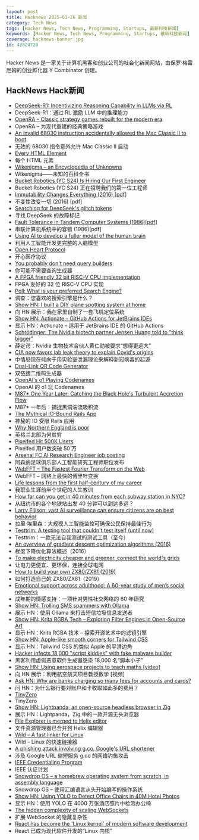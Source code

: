 ```yaml
---
layout: post
title: Hacknews 2025-01-26 新闻
category: Tech News
tags: [Hacker News, Tech News, Programming, Startups, 最新科技新闻]
keywords: [Hacker News, Tech News, Programming, Startups, 最新科技新闻]
coverage: hacknews-banner.jpg
id: 42824720
---
```


Hacker News 是一家关于计算机黑客和创业公司的社会化新闻网站，由保罗·格雷厄姆的创业孵化器 Y Combinator 创建。

## HackNews Hack新闻

- [DeepSeek-R1: Incentivizing Reasoning Capability in LLMs via RL](https://arxiv.org/abs/2501.12948)
- DeepSeek-R1：通过 RL 激励 LLM 中的推理能力
- [OpenRA – Classic strategy games rebuilt for the modern era](https://www.openra.net/)
- OpenRA – 为现代重建的经典策略游戏
- [An invalid 68030 instruction accidentally allowed the Mac Classic II to boot](https://www.downtowndougbrown.com/2025/01/the-invalid-68030-instruction-that-accidentally-allowed-the-mac-classic-ii-to-successfully-boot-up/)
- 无效的 68030 指令意外允许 Mac Classic II 启动
- [Every HTML Element](https://iamwillwang.com/dollar/every-html-element/)
- 每个 HTML 元素
- [Wikenigma – an Encyclopedia of Unknowns](https://wikenigma.org.uk/start)
- Wikenigma——未知的百科全书
- [Bucket Robotics (YC S24) Is Hiring Our First Engineer]()
- Bucket Robotics (YC S24) 正在招聘我们的第一位工程师
- [Immutability Changes Everything (2016) [pdf]](https://www.cidrdb.org/cidr2015/Papers/CIDR15_Paper16.pdf)
- 不变性改变一切 (2016) [pdf]
- [Searching for DeepSeek's glitch tokens](https://outsidetext.substack.com/p/anomalous-tokens-in-deepseek-v3-and)
- 寻找 DeepSeek 的故障标记
- [Fault Tolerance in Tandem Computer Systems (1986)[pdf]](https://jimgray.azurewebsites.net/papers/TandemTR86.2_FaultToleranceInTandemComputerSystems.pdf)
- 串联计算机系统中的容错 (1986)[pdf]
- [Using AI to develop a fuller model of the human brain](https://magazine.ucsf.edu/building-a-silicon-brain)
- 利用人工智能开发更完整的人脑模型
- [Open Heart Protocol](https://openheart.fyi/)
- 开心医疗协议
- [You probably don't need query builders](https://mattrighetti.com/2025/01/20/you-dont-need-sql-builders)
- 你可能不需要查询生成器
- [A FPGA friendly 32 bit RISC-V CPU implementation](https://github.com/SpinalHDL/VexRiscv)
- FPGA 友好的 32 位 RISC-V CPU 实现
- [Poll: What is your preferred Search Engine?]()
- 调查：您喜欢的搜索引擎是什么？
- [Show HN: I built a DIY plane spotting system at home](https://pilane.obviy.us/)
- 向 HN 展示：我在家里自制了一套飞机定位系统
- [Show HN: Actionate – GitHub Actions for JetBrains IDEs](https://github.com/revenate/actionate)
- 显示 HN：Actionate – 适用于 JetBrains IDE 的 GitHub Actions
- [Schrödinger: The Nvidia biotech partner Jensen Huang told to "think bigger"](https://hntrbrk.com/schrodinger/)
- 薛定谔：Nvidia 生物技术合伙人黄仁勋被要求“想得更远大”
- [CIA now favors lab leak theory to explain Covid's origins](https://www.nytimes.com/2025/01/25/us/politics/cia-covid-lab-leak.html)
- 中情局现在倾向于用实验室泄漏理论来解释新冠病毒的起源
- [Dual-Link QR Code Generator](https://dualqrcode.com/)
- 双链接二维码生成器
- [OpenAI's o1 Playing Codenames](https://suveenellawela.com/thoughts/codenames-ai)
- OpenAI 的 o1 玩 Codenames
- [M87* One Year Later: Catching the Black Hole's Turbulent Accretion Flow](https://eventhorizontelescope.org/m87-one-year-later-catching-black-holes-turbulent-accretion-flow)
- M87* 一年后：捕捉黑洞湍流吸积流
- [The Mythical IO-Bound Rails App](https://byroot.github.io/ruby/performance/2025/01/23/the-mythical-io-bound-rails-app.html)
- 神秘的 IO 受限 Rails 应用
- [Why Northern England is poor](https://tomforth.co.uk/whynorthenglandispoor/)
- 英格兰北部为何贫穷
- [Pixelfed Hit 500K Users](https://fedidb.org/software/pixelfed)
- Pixelfed 用户数突破 50 万
- [Arsenal FC AI Research Engineer job posting](https://careers.arsenal.com/jobs/5434108-research-engineer)
- 阿森纳足球俱乐部人工智能研究工程师职位发布
- [WebFFT – The Fastest Fourier Transform on the Web](https://github.com/IQEngine/WebFFT)
- WebFFT – 网络上最快的傅里叶变换
- [Life lessons from the first half-century of my career](https://cacm.acm.org/opinion/life-lessons-from-the-first-half-century-of-my-career/)
- 我职业生涯前半个世纪的人生教训
- [How far can you get in 40 minutes from each subway station in NYC?](https://subwaysheds.com/#11.27/40.7427/-73.9869)
- 从纽约市的各个地铁站出发 40 分钟可以到达多远？
- [Larry Ellison: vast AI surveillance can ensure citizens are on best behavior](https://www.businessinsider.com/larry-ellison-ai-surveillance-keep-citizens-on-their-best-behavior-2024-9)
- 拉里·埃里森：大规模人工智能监控可确保公民保持最佳行为
- [Testtrim: A testing tool that couldn't test itself (until now)](https://mathieu.fenniak.net/testtrim-2025-01-nested-syscall-tracing/)
- Testtrim：一款无法自我测试的测试工具（至今）
- [An overview of gradient descent optimization algorithms (2016)](https://www.ruder.io/optimizing-gradient-descent/)
- 梯度下降优化算法概述（2016）
- [To make electricity cheaper and greener, connect the world's grids](https://www.economist.com/leaders/2025/01/23/to-make-electricity-cheaper-and-greener-connect-the-worlds-grids)
- 让电力更便宜、更环保，连接全球电网
- [How to build your own ZX80/ZX81 (2019)](http://searle.x10host.com/zx80/zx80.html)
- 如何打造自己的 ZX80/ZX81（2019）
- [Emotional support across adulthood: A 60-year study of men’s social networks](https://www.psypost.org/men-lose-half-their-emotional-support-networks-between-30-and-90-decades-long-study-finds/)
- 成年期的情感支持：一项针对男性社交网络的 60 年研究
- [Show HN: Trolling SMS spammers with Ollama](https://evan.widloski.com/software/sms_llm/)
- 展示 HN：使用 Ollama 来打击短信垃圾信息发送者
- [Show HN: Krita RGBA Tech – Exploring Filter Engines in Open-Source Art](https://github.com/Draneria/Toolkit-by-Draneria_Krita-Brushes)
- 显示 HN：Krita RGBA 技术 – 探索开源艺术中的滤镜引擎
- [Show HN: Apple-like smooth corners for Tailwind CSS](https://github.com/gtokman/corner-smoothing)
- 显示 HN：Tailwind CSS 的类似 Apple 的平滑边角
- [Hacker infects 18,000 "script kiddies" with fake malware builder](https://www.bleepingcomputer.com/news/security/hacker-infects-18-000-script-kiddies-with-fake-malware-builder/)
- 黑客利用虚假恶意软件生成器感染 18,000 名“脚本小子”
- [Show HN: Using aerospace projects to teach maths [video]](https://www.youtube.com/watch?v=yJ-ovZGp-D0)
- 向 HN 展示：利用航空航天项目教授数学 [视频]
- [Ask HN: Why are banks charging so many fees for accounts and cards?]()
- 问 HN：为什么银行要对账户和卡收取如此多的费用？
- [TinyZero](https://github.com/Jiayi-Pan/TinyZero)
- TinyZero
- [Show HN: Lightpanda, an open-source headless browser in Zig](https://github.com/lightpanda-io/browser)
- 展示 HN：Lightpanda，Zig 中的一款开源无头浏览器
- [File Explorer is merged to Helix editor](https://github.com/helix-editor/helix/pull/11285)
- 文件资源管理器已合并到 Helix 编辑器
- [Wild – A fast linker for Linux](https://github.com/davidlattimore/wild)
- Wild – Linux 的快速链接器
- [A phishing attack involving g.co, Google's URL shortener](https://gist.github.com/zachlatta/f86317493654b550c689dc6509973aa4)
- 涉及 Google URL 缩短服务 g.co 的网络钓鱼攻击
- [IEEE Credentialing Program](https://www.ieee.org/education/credentialing/index.html)
- IEEE 认证计划
- [Snowdrop OS – a homebrew operating system from scratch, in assembly language](http://sebastianmihai.com/snowdrop/)
- Snowdrop OS – 使用汇编语言从头开始编写的操作系统
- [Show HN: Using YOLO to Detect Office Chairs in 40M Hotel Photos]()
- 显示 HN：使用 YOLO 在 4000 万张酒店照片中检测办公椅
- [The hidden complexity of scaling WebSockets](https://composehq.com/blog/scaling-websockets-1-23-25)
- 扩展 WebSocket 的隐藏复杂性
- [React has become the 'Linux kernel' of modern software development](https://twitter.com/rauchg/status/1883157691964510607)
- React 已成为现代软件开发的“Linux 内核”

